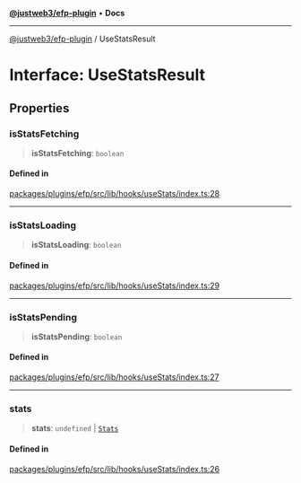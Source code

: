 [**@justweb3/efp-plugin**](../README.md) • **Docs**

***

[@justweb3/efp-plugin](../globals.md) / UseStatsResult

# Interface: UseStatsResult

## Properties

### isStatsFetching

> **isStatsFetching**: `boolean`

#### Defined in

[packages/plugins/efp/src/lib/hooks/useStats/index.ts:28](https://github.com/JustaName-id/JustaName-sdk/blob/dc845c10af242e3ca87d95ef392516ac0bfa8b95/packages/plugins/efp/src/lib/hooks/useStats/index.ts#L28)

***

### isStatsLoading

> **isStatsLoading**: `boolean`

#### Defined in

[packages/plugins/efp/src/lib/hooks/useStats/index.ts:29](https://github.com/JustaName-id/JustaName-sdk/blob/dc845c10af242e3ca87d95ef392516ac0bfa8b95/packages/plugins/efp/src/lib/hooks/useStats/index.ts#L29)

***

### isStatsPending

> **isStatsPending**: `boolean`

#### Defined in

[packages/plugins/efp/src/lib/hooks/useStats/index.ts:27](https://github.com/JustaName-id/JustaName-sdk/blob/dc845c10af242e3ca87d95ef392516ac0bfa8b95/packages/plugins/efp/src/lib/hooks/useStats/index.ts#L27)

***

### stats

> **stats**: `undefined` \| [`Stats`](Stats.md)

#### Defined in

[packages/plugins/efp/src/lib/hooks/useStats/index.ts:26](https://github.com/JustaName-id/JustaName-sdk/blob/dc845c10af242e3ca87d95ef392516ac0bfa8b95/packages/plugins/efp/src/lib/hooks/useStats/index.ts#L26)
